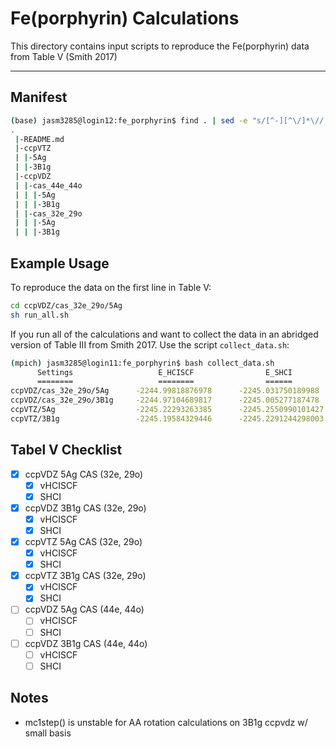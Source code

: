 # Fe(porphyrin) Calculations

This directory contains input scripts to reproduce the Fe(porphyrin) data from Table V (Smith 2017)

---
## Manifest

```bash
(base) jasm3285@login12:fe_porphyrin$ find . | sed -e "s/[^-][^\/]*\// |/g" -e "s/|\([^ ]\)/|-\1/"
.
 |-README.md
 |-ccpVTZ
 | |-5Ag
 | |-3B1g
 |-ccpVDZ
 | |-cas_44e_44o
 | | |-5Ag
 | | |-3B1g
 | |-cas_32e_29o
 | | |-5Ag
 | | |-3B1g
```

## Example Usage
To reproduce the data on the first line in Table V:

```bash
cd ccpVDZ/cas_32e_29o/5Ag
sh run_all.sh
```

If you run all of the calculations and want to collect the data in an abridged version of 
Table III from Smith 2017. Use the script `collect_data.sh`:

```bash
(mpich) jasm3285@login11:fe_porphyrin$ bash collect_data.sh 
      Settings                   E_HCISCF                E_SHCI     
      ========                   ========                ======     
ccpVDZ/cas_32e_29o/5Ag      -2244.99818876978      -2245.031750189988
ccpVDZ/cas_32e_29o/3B1g     -2244.97104689817      -2245.005277187478
ccpVTZ/5Ag                  -2245.22293263385      -2245.2550990101427
ccpVTZ/3B1g                 -2245.19584329446      -2245.2291244298003
```

## Tabel V Checklist

- [X] ccpVDZ 5Ag CAS (32e, 29o)
  - [X] vHCISCF
  - [X] SHCI
- [X] ccpVDZ 3B1g CAS (32e, 29o)
  - [X] vHCISCF
  - [X] SHCI

- [X] ccpVTZ 5Ag CAS (32e, 29o)
  - [X] vHCISCF
  - [X] SHCI
- [X] ccpVTZ 3B1g CAS (32e, 29o)
  - [X] vHCISCF
  - [X] SHCI

- [ ] ccpVDZ 5Ag CAS (44e, 44o)
  - [ ] vHCISCF
  - [ ] SHCI
- [ ] ccpVDZ 3B1g CAS (44e, 44o)
  - [ ] vHCISCF
  - [ ] SHCI

## Notes
- mc1step() is unstable for AA rotation calculations on 3B1g ccpvdz w/ small basis
